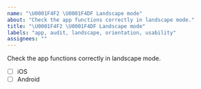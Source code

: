 ```yaml
---
name: "\U0001F4F2 \U0001F4DF Landscape mode"
about: "Check the app functions correctly in landscape mode."
title: "\U0001F4F2 \U0001F4DF Landscape mode"
labels: "app, audit, landscape, orientation, usability"
assignees: ""
---
```

Check the app functions correctly in landscape mode.

- [ ] iOS
- [ ] Android
